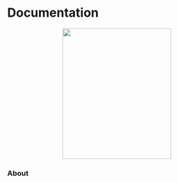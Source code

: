 # Documentation

<p align="center">
    <img width="250" height="300" src="https://cdn.discordapp.com/attachments/503303753705848838/561618120649867287/jibril.gif">
</p>

### About
